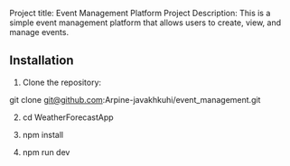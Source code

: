 Project title: Event Management Platform
Project Description: This is a simple event management platform that allows users to create, view, and manage events.

## Installation
1. Clone the repository:

git clone git@github.com:Arpine-javakhkuhi/event_management.git

2. cd WeatherForecastApp

3. npm install

4. npm run dev

